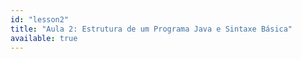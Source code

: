 ```yaml
---
id: "lesson2"
title: "Aula 2: Estrutura de um Programa Java e Sintaxe Básica"
available: true
---
```


<script setup lang="ts">
import LessonRenderer from '@/components/lesson/LessonRenderer.vue';
import lessonData from './lesson2.json';
</script>

<LessonRenderer :data="lessonData" />

